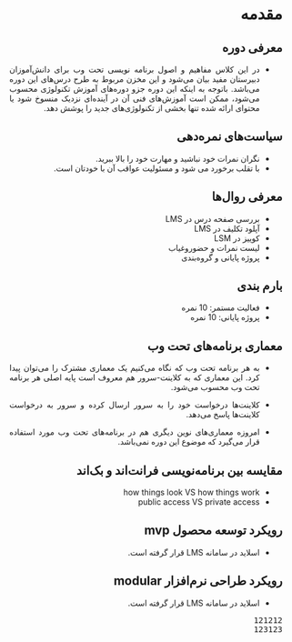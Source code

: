 <link rel="stylesheet" src="../css/custom.css">

<div dir="rtl" style="text-align:justify;">

# مقدمه

## معرفی دوره

- در این کلاس مفاهیم و اصول برنامه نویسی تحت وب برای دانش‌آموزان دبیرستان مفید بیان می‌شود و این مخزن مربوط به طرح درس‌های این دوره می‌باشد. باتوجه به اینکه این دوره جزو دوره‌های آموزش تکنولوژی محسوب می‌شود، ممکن است آموزش‌های فنی آن در آینده‌ای نزدیک منسوخ شود یا محتوای ارائه شده تنها بخشی از تکنولوژی‌های جدید را پوشش دهد.

## سیاست‌های نمره‌دهی

- نگران نمرات خود نباشید و مهارت خود را بالا ببرید.
- با تقلب برخورد می شود و مسئولیت عواقب آن با خودتان است.

## معرفی روال‌ها

- بررسی صفحه درس در LMS
- آپلود تکلیف در LMS
- کوییز در LSM
- لیست نمرات و حضوروغیاب
- پروژه پایانی و گروه‌بندی

## بارم بندی

- فعالیت مستمر: 10 نمره
- پروژه پایانی: 10 نمره

## معماری برنامه‌های تحت وب

- به هر برنامه تحت وب که نگاه می‌کنیم یک معماری مشترک را می‌توان پیدا کرد. این معماری که به کلاینت-سرور هم معروف است پایه اصلی هر برنامه تحت وب محسوب می‌شود.

- کلاینت‌ها درخواست خود را به سرور ارسال کرده و سرور به درخواست کلاینت‌ها پاسخ می‌دهد.

- امروزه معماری‌های نوین دیگری هم در برنامه‌های تحت وب مورد استفاده قرار می‌گیرد که موضوع این دوره نمی‌باشد.

## مقایسه بین برنامه‌نویسی فرانت‌اند و بک‌اند

- how things look VS how things work
- public access VS private access

## رویکرد توسعه محصول mvp

- اسلاید در سامانه LMS قرار گرفته است.

## رویکرد طراحی نرم‌افزار modular

- اسلاید در سامانه LMS قرار گرفته است.

<pre>
121212
123123
</pre>

</div>